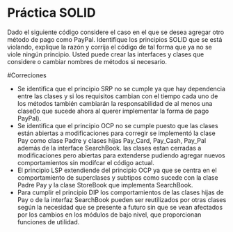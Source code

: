 # Práctica SOLID
Dado el siguiente código considere el caso en el que se desea agregar otro método de pago como PayPal. Identifique los principios SOLID que se está violando, explique la razón y corrija el código de tal forma que ya no se viole ningún principio. Usted puede crear las interfaces y clases que considere o cambiar nombres de métodos si necesario.  

#Correciones
* Se identifica que el principio SRP no se cumple ya que hay dependencia entre las clases y si los requisitos cambian con el tiempo cada uno de los métodos también cambiarán la responsabilidad de al menos una clase(lo que sucede ahora al querer implementar la forma de pago PayPal).
* Se identifica que el principio OCP no se cumple puesto que las clases están abiertas a modificaciones para corregir se implementó la clase Pay como clase Padre y clases hijas Pay_Card, Pay_Cash, Pay_Pal además de la interface SearchBook. las clases estan cerradas a modificaciones pero abiertas para extenderse pudiendo agregar nuevos comportamientos sin modifcar el código actual.
* El principio LSP  extendiende del principio OCP ya que se centra en el comportamiento de superclases y subtipos como sucede con la clase Padre Pay y la clase StoreBook que implementa SearchBook.
* Para cumplir el principio DIP los comportamientos de las clases hijas de Pay o de la interfaz SearchBook pueden ser reutilizados por otras clases según la necesidad que se presente a futuro sin que se vean afectados por los cambios en los módulos de bajo nivel, que proporcionan funciones de utilidad. 
